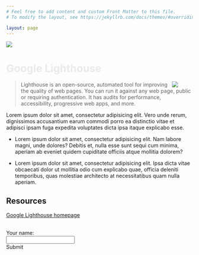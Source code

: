 ```yaml
---
# Feel free to add content and custom Front Matter to this file.
# To modify the layout, see https://jekyllrb.com/docs/themes/#overriding-theme-defaults

layout: page
---
```


<img src="https://source.unsplash.com/KPaSCpklCZw">

<h1 width="100%" style="color: #eaeaea;">Google Lighthouse</h1>

<figure><img src="https://source.unsplash.com/HW_aeZubUcc" style="display: inline-block;float:right;margin-left:.5em;max-width:300px;"></figure>

> Lighthouse is an open-source, automated tool for improving the quality of web pages. You can run it against any web page, public or requiring authentication. It has audits for performance, accessibility, progressive web apps, and more.

Lorem ipsum dolor sit amet, consectetur adipisicing elit. Vero unde rerum, dignissimos accusantium earum commodi porro ea distinctio vitae et adipisci ipsam fuga expedita voluptates dicta ipsa itaque explicabo esse.

<ul>
  <li>
    <article><p>Lorem ipsum dolor sit amet, consectetur adipisicing elit. Nam labore magni, unde dolores? Debitis et, nulla esse sunt sequi cum minima, aperiam ab eveniet quidem cupiditate officiis atque mollitia dolorem?</p></article>
  </li>
  <li>
    <form>Lorem ipsum dolor sit amet, consectetur adipisicing elit. Ipsa dicta vitae obcaecati dolor ut mollitia odio cum explicabo quae, officia deleniti temporibus, quas molestiae architecto at necessitatibus quam nulla aperiam.</form>
  </li>
</ul>

## Resources

<a href="https://developers.google.com/web/tools/lighthouse/" aria-label>Google Lighthouse homepage</a>

<br/>

<form>
  <label>Your name:</label><br/>
  <input type="text"><br/>
  <a role="button">Submit</a>
</form>

<br><br>
